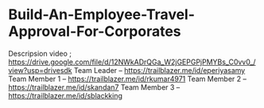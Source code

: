 # Build-An-Employee-Travel-Approval-For-Corporates
Descripsion video ; https://drive.google.com/file/d/12NWkADrQGa_W2jGEPGPjPMYBs_C0vv0_/view?usp=drivesdk
Team Leader –
https://trailblazer.me/id/eperiyasamy
Team Member 1 –
https://trailblazer.me/id/rkumar4971
Team Member 2 –
https://trailblazer.me/id/skandan7
Team Member 3 –
https://trailblazer.me/id/sblackking
